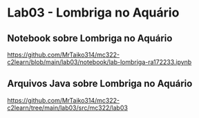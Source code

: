 # Lab03 - Lombriga no Aquário

## Notebook sobre Lombriga no Aquário

https://github.com/MrTaiko314/mc322-c2learn/blob/main/lab03/notebook/lab-lombriga-ra172233.ipynb

## Arquivos Java sobre Lombriga no Aquário

https://github.com/MrTaiko314/mc322-c2learn/tree/main/lab03/src/mc322/lab03
